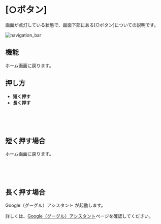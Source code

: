 # [○ボタン]

画面が点灯している状態で、画面下部にある[○ボタン]についての説明です。

![navigation_bar](http://drive.google.com/uc?export=view&id=1N65V2xlXvFlJ8l3DiL0AIqw1XeLnnPbJ)

## 機能

ホーム画面に戻ります。

## 押し方

  * __短く押す__
  * __長く押す__

<br>
<br>
<br>

## 短く押す場合

ホーム画面に戻ります。

<br>
<br>
<br>

## 長く押す場合

Google（グーグル）アシスタント が起動します。

詳しくは、[Google（グーグル）アシスタント](google_assistant.md)ページを確認してください。
